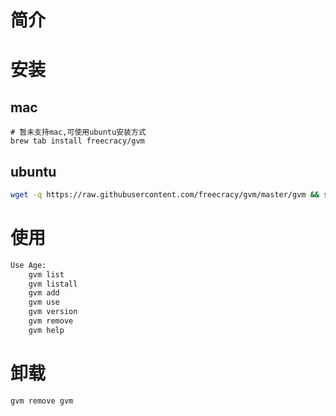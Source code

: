 # 简介

# 安装
## mac
```
# 暂未支持mac,可使用ubuntu安装方式
brew tab install freecracy/gvm
```
## ubuntu
```bash
wget -q https://raw.githubusercontent.com/freecracy/gvm/master/gvm && sudo mv gvm /usr/local/bin/gvm && sudo  chmod +x /usr/local/bin/gvm 
```
# 使用
```bash
Use Age:
    gvm list
    gvm listall
    gvm add
    gvm use
    gvm version
    gvm remove
    gvm help
```

# 卸载
```bash
gvm remove gvm
```
